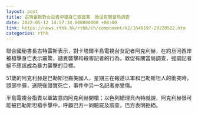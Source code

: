 ```yaml
---
layout: post
title: 古特雷斯對女記者中槍身亡感震驚　敦促有關當局調查
date: 2022-05-12 14:57:34.000000000 +08:00
link: https://news.rthk.hk/rthk/ch/component/k2/1648197-20220512.htm
categories: rthk
---
```


聯合國秘書長古特雷斯表示，對卡塔爾半島電視台女記者阿克利赫，在約旦河西岸被槍擊身亡表示震驚，譴責襲擊和殺害記者的行為，敦促有關當局調查，強調記者絕不應該成為暴力襲擊的目標。

51歲的阿克利赫是巴勒斯坦裔美國人，星期三在報道以軍和巴勒斯坦人的衝突時，頭部中彈，送院後證實死亡，事件中另一名記者亦受傷。

半島電視台指責以軍故意向阿克利赫開槍；以色列總理貝內特就說，阿克利赫很可能被巴勒斯坦槍手擊中，呼籲巴方一同驗屍及調查，巴方表明拒絕。
